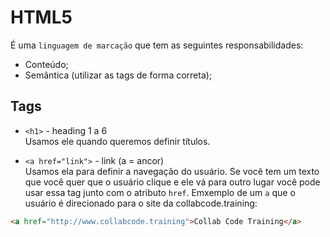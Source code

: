 # HTML5

É uma `linguagem de marcação` que tem as seguintes responsabilidades:

- Conteúdo;
- Semântica (utilizar as tags de forma correta);

## Tags

- `<h1>` - heading 1 a 6  
Usamos ele quando queremos definir títulos.

- `<a href="link">` - link  (a = ancor)  
Usamos ela para definir a navegação do usuário. Se você tem um texto que você quer que o usuário clique e ele vá para outro lugar você pode usar essa tag junto com o atributo `href`. Emxemplo de um `a` que o usuário é direcionado para o site da collabcode.training:

```html
<a href="http://www.collabcode.training">Collab Code Training</a>
```